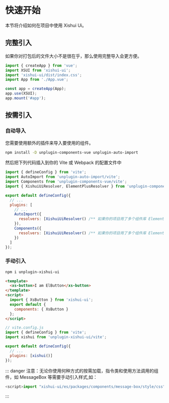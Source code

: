 # 快速开始

本节将介绍如何在项目中使用 Xishui Ui。

## 完整引入

如果你对打包后的文件大小不是很在乎，那么使用完整导入会更方便。

```js
import { createApp } from 'vue';
import XSUI from 'xishui-ui';
import 'xishui-ui/dist/index.css';
import App from './App.vue';

const app = createApp(App);
app.use(XSUI);
app.mount('#app');
```

## 按需引入

### 自动导入

您需要使用额外的插件来导入要使用的组件。

```bash
npm install -D unplugin-components-vue unplugin-auto-import
```

然后把下列代码插入到你的 Vite 或 Webpack 的配置文件中

```js
import { defineConfig } from 'vite';
import AutoImport from 'unplugin-auto-import/vite';
import Components from 'unplugin-components-vue/vite';
import { XishuiUiResolver, ElementPlusResolver } from 'unplugin-components-vue/resolvers';

export default defineConfig({
  // ...
  plugins: [
    // ...
    AutoImport({
      resolvers: [XishuiUiResolver() /** 如果你的项目用了多个组件库 ElementPlusResolver() */]
    }),
    Components({
      resolvers: [XishuiUiResolver() /** 如果你的项目用了多个组件库 ElementPlusResolver() */]
    })
  ]
});
```

### 手动引入

```bash
npm i unplugin-xishui-ui
```

```html
<template>
  <xs-button>I am ElButton</xs-button>
</template>
<script>
  import { XsButton } from 'xishui-ui';
  export default {
    components: { XsButton }
  };
</script>
```

```js
// vite.config.js
import { defineConfig } from 'vite';
import xishui from 'unplugin-xishui-ui/vite';

export default defineConfig({
  // ...
  plugins: [xishui()]
});
```

::: danger
注意：无论你使用何种方式的按需加载，指令类和使用方法调用的组件，如 MessageBox 等需要手动引入样式,如：

```js
<script>import "xishui-ui/es/packages/components/message-box/style/css";</script>
```

:::
